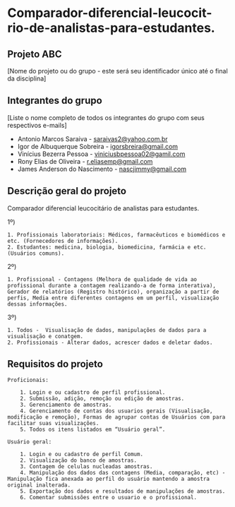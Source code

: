 # Comparador-diferencial-leucocit-rio-de-analistas-para-estudantes.

## Projeto ABC 
[Nome do projeto ou do grupo - este será seu identificador único até o final da disciplina]


## Integrantes do grupo 
[Liste o nome completo de todos os integrantes do grupo com seus respectivos e-mails]

 * Antonio Marcos Saraiva  - saraivas2@yahoo.com.br
 * Igor de Albuquerque Sobreira - igorsbreira@gmail.com
 * Vinícius Bezerra Pessoa - viniciusbpessoa02@gamil.com
 * Rony Elias de Oliveira - r.eliasemp@gmail.com
 * James Anderson do Nascimento - nascjimmy@gmail.com

## Descrição geral do projeto 

Comparador diferencial leucocitário de analistas para estudantes.

1º)

    1. Profissionais laboratoriais: Médicos, farmacêuticos e biomédicos e etc. (Fornecedores de informações).
    2. Estudantes: medicina, biologia, biomedicina, farmácia e etc. (Usuários comuns).

2º) 

    1. Profissional - Contagens (Melhora de qualidade de vida ao profissional durante a contagem realizando-a de forma interativa), 
    Gerador de relatórios (Registro histórico), organização a partir de perfis, Media entre diferentes contagens em um perfil, visualização dessas informações.

3º)

    1. Todos -  Visualisação de dados, manipulações de dados para a visualisação e conatgem.
    2. Profissionais - Alterar dados, acrescer dados e deletar dados.

## Requisitos do projeto

    Proficionais:

        1. Login e ou cadastro de perfil profissional.
        2. Submissão, adição, remoção ou edição de amostras.
        3. Gerenciamento de amostras.
        4. Gerenciamento de contas dos usuarios gerais (Visualisação, modificação e remoção), Formas de agrupar contas de Usuários com para facilitar suas visualizações.
        5. Todos os itens listados em “Usuário geral”.

    Usuário geral:

        1. Login e ou cadastro de perfil Comum.
        2. Visualização do banco de amostras.
        3. Contagem de celulas nucleadas amostras.
        4. Manipulação dos dados das contagens (Media, comparação, etc) - Manipulação fica anexada ao perfil do usuário mantendo a amostra original inalterada.
        5. Exportação dos dados e resultados de manipulações de amostras.
        6. Comentar submissões entre o usuario e o profissional.
